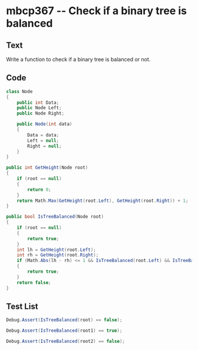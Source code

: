 # mbcp367 -- Check if a binary tree is balanced

## Text

Write a function to check if a binary tree is balanced or not.

## Code

```csharp
class Node 
{ 
    public int Data; 
    public Node Left; 
    public Node Right; 

    public Node(int data) 
    { 
        Data = data; 
        Left = null; 
        Right = null; 
    } 
}

public int GetHeight(Node root) 
{ 
    if (root == null) 
    { 
        return 0; 
    } 
    return Math.Max(GetHeight(root.Left), GetHeight(root.Right)) + 1; 
}

public bool IsTreeBalanced(Node root) 
{ 
    if (root == null) 
    { 
        return true; 
    } 
    int lh = GetHeight(root.Left); 
    int rh = GetHeight(root.Right); 
    if (Math.Abs(lh - rh) <= 1 && IsTreeBalanced(root.Left) && IsTreeBalanced(root.Right)) 
    { 
        return true; 
    } 
    return false; 
}
```

## Test List

```csharp
Debug.Assert(IsTreeBalanced(root) == false);
```

```csharp
Debug.Assert(IsTreeBalanced(root1) == true);
```

```csharp
Debug.Assert(IsTreeBalanced(root2) == false);
```
